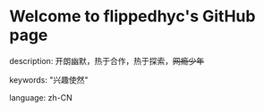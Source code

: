 # Welcome to flippedhyc's GitHub page

description:  开朗幽默，热于合作，热于探索，~~网瘾少年~~

keywords: "兴趣使然"

language: zh-CN

